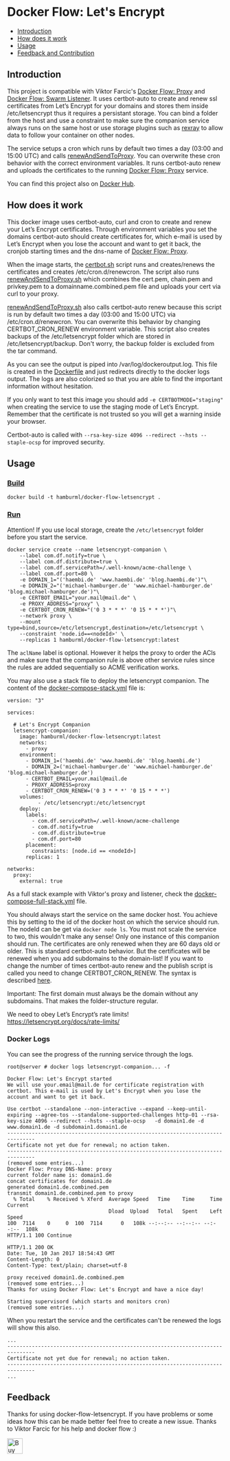 Docker Flow: Let's Encrypt
==================

* [Introduction](#introduction)
* [How does it work](#how-does-it-work)
* [Usage](#usage)
* [Feedback and Contribution](#feedback)

## Introduction

This project is compatible with Viktor Farcic's [Docker Flow: Proxy](https://github.com/vfarcic/docker-flow-proxy) and [Docker Flow: Swarm Listener](https://github.com/vfarcic/docker-flow-swarm-listener).
It uses certbot-auto to create and renew ssl certificates from Let’s Encrypt for your domains and stores them inside /etc/letsencrypt thus it requires a persistant storage.
You can bind a folder from the host and use a constraint to make sure the companion service always runs on the same host or use storage plugins such as [rexray](https://github.com/codedellemc/rexray) to allow data to follow your container on other nodes.

The service setups a cron which runs by default two times a day (03:00 and 15:00 UTC) and calls [renewAndSendToProxy](https://github.com/hamburml/docker-flow-letsencrypt/blob/master/renewAndSendToProxy.sh). You can overwrite these cron behavior with the correct environment variables. It runs certbot-auto renew and uploads the certificates to the running [Docker Flow: Proxy](https://github.com/vfarcic/docker-flow-proxy) service.

You can find this project also on [Docker Hub](https://hub.docker.com/r/hamburml/docker-flow-letsencrypt/).

## How does it work

This docker image uses certbot-auto, curl and cron to create and renew your Let’s Encrypt certificates.
Through environment variables you set the domains certbot-auto should create certificates for, which e-mail is used by Let’s Encrypt when you lose the account and want to get it back, the cronjob starting times and the dns-name of [Docker Flow: Proxy](https://github.com/vfarcic/docker-flow-proxy).

When the image starts, the [certbot.sh](https://github.com/hamburml/docker-flow-letsencrypt/blob/master/certbot.sh) script runs and creates/renews the certificates and creates /etc/cron.d/renewcron. The script also runs [renewAndSendToProxy.sh](https://github.com/hamburml/docker-flow-letsencrypt/blob/master/renewAndSendToProxy.sh) which combines the cert.pem, chain.pem and privkey.pem to a domainname.combined.pem file and uploads your cert via curl to your proxy.

[renewAndSendToProxy.sh](https://github.com/hamburml/docker-flow-letsencrypt/blob/master/renewAndSendToProxy.sh) also calls certbot-auto renew because this script is run by default two times a day (03:00 and 15:00 UTC) via /etc/cron.d/renewcron. You can overwrite this behavior by changing CERTBOT_CRON_RENEW environment variable. This script also creates backups of the /etc/letsencrypt folder which are stored in /etc/letsencrypt/backup. Don't worry, the backup folder is excluded from the tar command.

As you can see the output is piped into /var/log/dockeroutput.log. This file is created in the [Dockerfile](https://github.com/hamburml/docker-flow-letsencrypt/blob/master/Dockerfile) and just redirects directly to the docker logs output. The logs are also colorized so that you are able to find the important information without hesitation.

If you only want to test this image you should add ```-e CERTBOTMODE="staging"``` when creating the service to use the staging mode of Let’s Encrypt. Remember that the certificate is not trusted so you will get a warning inside your browser.

Certbot-auto is called with  ```--rsa-key-size 4096 --redirect --hsts --staple-ocsp``` for improved security.

## Usage

### [Build](https://github.com/hamburml/docker-flow-letsencrypt/blob/master/build)
```
docker build -t hamburml/docker-flow-letsencrypt .
```

### [Run](https://github.com/hamburml/docker-flow-letsencrypt/blob/master/run)

Attention! If you use local storage, create the `/etc/letsencrypt` folder before you start the service.

```
docker service create --name letsencrypt-companion \
    --label com.df.notify=true \
    --label com.df.distribute=true \
    --label com.df.servicePath=/.well-known/acme-challenge \
    --label com.df.port=80 \
    -e DOMAIN_1="('haembi.de' 'www.haembi.de' 'blog.haembi.de')"\
    -e DOMAIN_2="('michael-hamburger.de' 'www.michael-hamburger.de' 'blog.michael-hamburger.de')"\
    -e CERTBOT_EMAIL="your.mail@mail.de" \
    -e PROXY_ADDRESS="proxy" \
    -e CERTBOT_CRON_RENEW="('0 3 * * *' '0 15 * * *')"\
    --network proxy \
    --mount type=bind,source=/etc/letsencrypt,destination=/etc/letsencrypt \
    --constraint 'node.id==<nodeId>' \
    --replicas 1 hamburml/docker-flow-letsencrypt:latest
```

The `aclName` label is optional. However it helps the proxy to order the ACls and make sure that the companion rule is above other service rules since the rules are added sequentially so ACME verification works.

You may also use a stack file to deploy the letsencrypt companion. The content of the [docker-compose-stack.yml](docker-compose-stack.yml) file is:

```
version: "3"

services:

  # Let's Encrypt Companion
  letsencrypt-companion:
    image: hamburml/docker-flow-letsencrypt:latest
    networks:
      - proxy
    environment:
      - DOMAIN_1=('haembi.de' 'www.haembi.de' 'blog.haembi.de')
      - DOMAIN_2=('michael-hamburger.de' 'www.michael-hamburger.de' 'blog.michael-hamburger.de')
      - CERTBOT_EMAIL=your.mail@mail.de
      - PROXY_ADDRESS=proxy
      - CERTBOT_CRON_RENEW=('0 3 * * *' '0 15 * * *')
    volumes:
          - /etc/letsencrypt:/etc/letsencrypt
    deploy:
      labels:
        - com.df.servicePath=/.well-known/acme-challenge
        - com.df.notify=true
        - com.df.distribute=true
        - com.df.port=80
      placement:
        constraints: [node.id == <nodeId>]
      replicas: 1

networks:
  proxy:
    external: true
```

As a full stack example with Viktor's proxy and listener, check the [docker-compose-full-stack.yml](docker-compose-full-stack.yml) file.

You should always start the service on the same docker host. You achieve this by setting <nodeId> to the id of the docker host on which the service should run. The nodeId can be get via ```docker node ls```. 
You must not scale the service to two, this wouldn't make any sense! Only one instance of this companion should run.
The certificates are only renewed when they are 60 days old or older. This is standard certbot-auto behavior. But the certificates will be renewed when you add subdomains to the domain-list! If you want to change the number of times certbot-auto renew and the publish script is called you need to change CERTBOT_CRON_RENEW. The syntax is described [here](http://www.adminschoice.com/crontab-quick-reference). 

Important: The first domain must always be the domain without any subdomains. That makes the folder-structure regular.

We need to obey Let’s Encrypt’s rate limits! https://letsencrypt.org/docs/rate-limits/

### Docker Logs

You can see the progress of the running service through the logs.

```
root@server # docker logs letsencrypt-companion... -f

Docker Flow: Let's Encrypt started
We will use your.email@mail.de for certificate registration with certbot. This e-mail is used by Let's Encrypt when you lose the account and want to get it back.

Use certbot --standalone --non-interactive --expand --keep-until-expiring --agree-tos --standalone-supported-challenges http-01 --rsa-key-size 4096 --redirect --hsts --staple-ocsp   -d domain1.de -d www.domain1.de -d subdomain1.domain1.de 
-------------------------------------------------------------------------------
Certificate not yet due for renewal; no action taken.
-------------------------------------------------------------------------------
(removed some entries...)
Docker Flow: Proxy DNS-Name: proxy
current folder name is: domain1.de
concat certificates for domain1.de
generated domain1.de.combined.pem
transmit domain1.de.combined.pem to proxy
  % Total    % Received % Xferd  Average Speed   Time    Time     Time  Current
                                 Dload  Upload   Total   Spent    Left  Speed
100  7114    0     0  100  7114      0   108k --:--:-- --:--:-- --:--:--  108k
HTTP/1.1 100 Continue

HTTP/1.1 200 OK
Date: Tue, 10 Jan 2017 18:54:43 GMT
Content-Length: 0
Content-Type: text/plain; charset=utf-8

proxy received domain1.de.combined.pem
(removed some entries...)
Thanks for using Docker Flow: Let's Encrypt and have a nice day!

Starting supervisord (which starts and monitors cron)
(removed some entries...)
```

When you restart the service and the certificates can't be renewed the logs will show this also.

```
...
-------------------------------------------------------------------------------
Certificate not yet due for renewal; no action taken.
-------------------------------------------------------------------------------
...
```

## Feedback

Thanks for using docker-flow-letsencrypt. If you have problems or some ideas how this can be made better feel free to create a new issue. Thanks to Viktor Farcic for his help and docker flow :)

<a href='https://ko-fi.com/A130K9R' target='_blank'><img height='36' style='border:0px;height:36px;' src='https://az743702.vo.msecnd.net/cdn/kofi2.png?v=f' border='0' alt='Buy Me a Coffee at ko-fi.com' /></a> 

